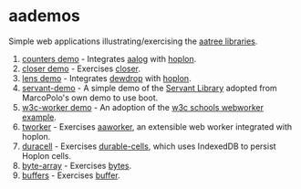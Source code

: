 # aademos
Simple web applications illustrating/exercising the 
[aatree libraries](https://github.com/aatree).

1. [counters demo](https://github.com/aatree/aademos/tree/master/counters) -
Integrates [aalog](https://github.com/aatree/aautil#aalog) with 
[hoplon](https://github.com/hoplon/hoplon).
1. [closer demo](https://github.com/aatree/aademos/tree/master/closer) -
Exercises [closer](https://github.com/aatree/aautil#closer).
1. [lens demo](https://github.com/aatree/aademos/tree/master/lens) -
Integrates [dewdrop](https://github.com/aatree/aautil#dewdrop) with 
[hoplon](https://github.com/hoplon/hoplon).
1. [servant-demo](https://github.com/aatree/aademos/tree/master/servant-demo) -
A simple demo of the [Servant Library](https://github.com/MarcoPolo/Servant)
adopted from MarcoPolo's own demo to use boot.
1. [w3c-worker demo](https://github.com/aatree/aademos/tree/master/w3c-worker) -
An adoption of the 
[w3c schools webworker example](http://www.w3schools.com/html/html5_webworkers.asp).
1. [tworker](https://github.com/aatree/aademos/tree/master/tworker) -
Exercises [aaworker](https://github.com/aatree/aaworker),
an extensible web worker integrated with hoplon.
1. [duracell](https://github.com/aatree/aademos/tree/master/duracell) -
Exercises [durable-cells](https://github.com/aatree/durable-cells),
which uses IndexedDB to persist Hoplon cells.
1. [byte-array](https://github.com/aatree/aademos/tree/master/byte-array) -
Exercises [bytes](https://github.com/aatree/aautil#bytes).
1. [buffers](https://github.com/aatree/aademos/tree/master/buffers) -
Exercises [buffer](https://github.com/aatree/aautil#buffer).
